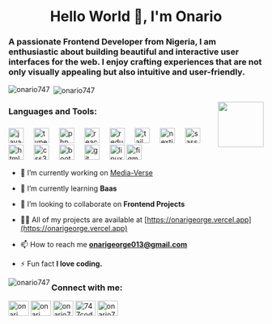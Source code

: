 <h1 align="center">Hello World 👋, I'm Onario</h1>
<h3 align="left">A passionate Frontend Developer from Nigeria, I am enthusiastic about building beautiful and interactive user interfaces for the web. I enjoy crafting experiences that are not only visually appealing but also intuitive and user-friendly.</h3>

<p><img align="left" src="https://github-readme-stats.vercel.app/api/top-langs?username=onario747&show_icons=true&theme=cobalt&locale=en&layout=compact" alt="onario747" /></p>

<p>&nbsp;<img align="center" src="https://github-readme-stats.vercel.app/api?username=onario747&show_icons=true&theme=cobalt&locale=en" alt="onario747" /></p>

<img align="right" height="90" src="https://media.giphy.com/media/v1.Y2lkPTc5MGI3NjExNTE3dXkybDdyODhwOTZmZWR5ZDRtc291aXExeDM5MzBmMTlvNzBzaSZlcD12MV9pbnRlcm5hbF9naWZfYnlfaWQmY3Q9Zw/jTNG3RF6EwbkpD4LZx/giphy.gif"  />
<h3 align="bottom">Languages and Tools:</h3>

###

<div align="left">
  <img src="https://cdn.jsdelivr.net/gh/devicons/devicon/icons/javascript/javascript-original.svg" height="30" alt="javascript logo"  />
  <img width="12" />
  <img src="https://cdn.jsdelivr.net/gh/devicons/devicon/icons/typescript/typescript-original.svg" height="30" alt="typescript logo"  />
  <img width="12" />
  <img src="https://cdn.jsdelivr.net/gh/devicons/devicon/icons/php/php-original.svg" height="30" alt="php logo"  />
  <img width="12" />
  <img src="https://cdn.jsdelivr.net/gh/devicons/devicon/icons/react/react-original.svg" height="30" alt="react logo"  />
  <img width="12" />
  <img src="https://cdn.jsdelivr.net/gh/devicons/devicon/icons/redux/redux-original.svg" height="30" alt="redux logo"  />
  <img width="12" />
  <img src="https://skillicons.dev/icons?i=tailwind" height="30" alt="tailwindcss logo"  />
  <img width="12" />
  <img src="https://skillicons.dev/icons?i=nextjs" height="30" alt="nextjs logo"  />
  <img width="12" />
  <img src="https://cdn.jsdelivr.net/gh/devicons/devicon/icons/sass/sass-original.svg" height="30" alt="sass logo"  />
  <img width="12" />
  <img src="https://cdn.jsdelivr.net/gh/devicons/devicon/icons/html5/html5-original.svg" height="30" alt="html5 logo"  />
  <img width="12" />
  <img src="https://cdn.jsdelivr.net/gh/devicons/devicon/icons/css3/css3-original.svg" height="30" alt="css3 logo"  />
  <img width="12" />
  <img src="https://cdn.jsdelivr.net/gh/devicons/devicon/icons/bootstrap/bootstrap-original.svg" height="30" alt="bootstrap logo"  />
  <img width="12" />
  <img src="https://cdn.jsdelivr.net/gh/devicons/devicon/icons/git/git-original.svg" height="30" alt="git logo"  />
  <img width="12" />
  <img src="https://cdn.jsdelivr.net/gh/devicons/devicon/icons/linux/linux-original.svg" height="30" alt="linux logo"  />
  <img src="https://cdn.jsdelivr.net/gh/devicons/devicon/icons/figma/figma-original.svg" height="30" alt="figma logo"  />
</div>

- 🔭 I’m currently working on [Media-Verse](https://media-verse-747.vercel.app)

- 🌱 I’m currently learning **Baas**

- 👯 I’m looking to collaborate on **Frontend Projects**

- 👨‍💻 All of my projects are available at [https://onarigeorge.vercel.app](https://onarigeorge.vercel.app)

- 📫 How to reach me **onarigeorge013@gmail.com**

- ⚡ Fun fact **I love coding.**

<p><img align="left" src="https://github-readme-streak-stats.herokuapp.com/?user=onario747&theme=dark" alt="onario747" /></p>


<h3 align="left">Connect with me:</h3>
<p align="left">
<a href="https://linkedin.com/in/onari george" target="blank"><img align="center" src="https://raw.githubusercontent.com/rahuldkjain/github-profile-readme-generator/master/src/images/icons/Social/linked-in-alt.svg" alt="onari george" height="30" width="40" /></a>
<a href="https://fb.com/onari george" target="blank"><img align="center" src="https://raw.githubusercontent.com/rahuldkjain/github-profile-readme-generator/master/src/images/icons/Social/facebook.svg" alt="onari george" height="30" width="40" /></a>
<a href="https://instagram.com/onario747" target="blank"><img align="center" src="https://raw.githubusercontent.com/rahuldkjain/github-profile-readme-generator/master/src/images/icons/Social/instagram.svg" alt="onario747" height="30" width="40" /></a>
<a href="https://www.youtube.com/c/747codebytes" target="blank"><img align="center" src="https://raw.githubusercontent.com/rahuldkjain/github-profile-readme-generator/master/src/images/icons/Social/youtube.svg" alt="747codebytes" height="30" width="40" /></a>
<a href="https://www.leetcode.com/onario747" target="blank"><img align="center" src="https://raw.githubusercontent.com/rahuldkjain/github-profile-readme-generator/master/src/images/icons/Social/leet-code.svg" alt="onario747" height="30" width="40" /></a>
</p>

